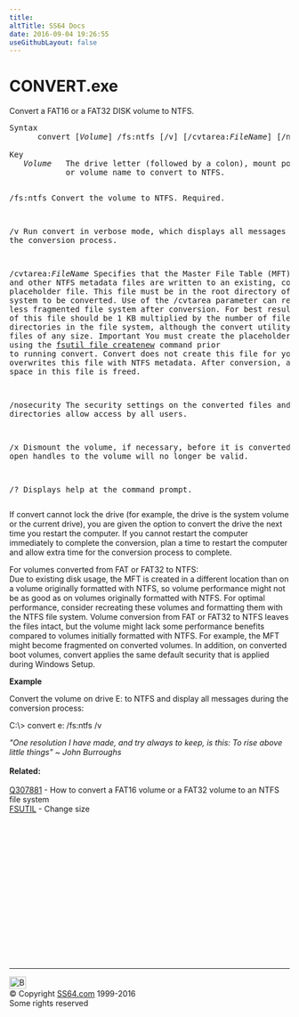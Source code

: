 ```yaml
---
title:
altTitle: SS64 Docs
date: 2016-09-04 19:26:55
useGithubLayout: false
---
```

<!-- #BeginLibraryItem "/Library/head_nt.lbi" --><!-- #EndLibraryItem --><h1>CONVERT.exe</h1> 
<p>Convert a FAT16  or a FAT32 DISK volume to  NTFS.</p>
<pre>Syntax
      convert [<i>Volume</i>] /fs:ntfs [/v] [/cvtarea:<i>FileName</i>] [/nosecurity] [/x]<br>
Key<br>   <i>Volume</i>   The drive letter (followed by a colon), mount point,
            or volume name to convert to NTFS.

   /fs:ntfs Convert the volume to NTFS. Required.

   /v       Run convert in verbose mode, which displays all messages
            during the conversion process.

   /cvtarea:<i>FileName</i>
            Specifies that the Master File Table (MFT) and other NTFS metadata
            files are written to an existing, contiguous placeholder file.
            This file must be in the root directory of the file system to be converted.
            Use of the /cvtarea parameter can result in a less fragmented
            file system after conversion. For best results, the size of
            this file should be 1 KB multiplied by the number of files and
            directories in the file system, although the convert utility
            accepts files of any size. 
            Important You must create the placeholder file by using the
            <a href="fsutil.html">fsutil file createnew</a> command prior to running convert.
            Convert does not create this file for you. Convert overwrites
            this file with NTFS metadata. After conversion, any unused
            space in this file is freed.

   /nosecurity
            The security settings on the converted files and directories allow
            access by all users.

   /x       Dismount the volume, if necessary, before it is converted.
            Any open handles to the volume will no longer be valid. 

   /?       Displays help at the command prompt.</pre>
<p>If convert cannot lock the drive (for example, the drive is the system volume or the current drive), you are given the option to convert the drive the next time you restart the computer. If you cannot restart the computer immediately to complete the conversion, plan a time to restart the computer and allow extra time for the conversion process to complete.</p>
<p>For volumes converted from FAT or FAT32 to NTFS: <br>
Due to existing disk usage, the MFT is created in a different location than on a volume originally formatted with NTFS, so volume performance might not be as good as on volumes originally formatted with NTFS. For optimal performance, consider recreating these volumes and formatting them with the NTFS file system. Volume conversion from FAT or FAT32 to NTFS leaves the files intact, but the volume might lack some performance benefits compared to volumes initially formatted with NTFS. For example, the MFT might become fragmented on converted volumes. In addition, on converted boot volumes, convert applies the same default security that is applied during Windows Setup.</p>
<p><b>Example</b></p>
<p>Convert the volume on drive E: to NTFS and display all messages during the conversion process:</p>
<p class="code"> C:\&gt; convert e: /fs:ntfs /v</p>
<p><span class="quote"><i>"One resolution I have made, and try always to keep, is this: To rise above little things" ~ John Burroughs</i></span><i><br>
</i> <br>
<b>Related:</b><br>
<br>
<a href="https://support.microsoft.com/kb/307881">Q307881</a> - How to convert a FAT16 volume or a FAT32 volume to an NTFS file system <br>
<a href="fsutil.html">FSUTIL</a> - Change size </p><!-- #BeginLibraryItem "/Library/foot_nt.lbi" --><p>
<!-- windows300 -->
<ins class="adsbygoogle" style="display:inline-block;width:300px;height:250px" data-ad-client="ca-pub-6140977852749469" data-ad-slot="7649547908"></ins>
<script>
(adsbygoogle = window.adsbygoogle || []).push({});
</script></p>
<hr>
<div id="bl" class="footer"><a href="convert.html#"><img src="../images/top.png" width="30" height="22" alt="Back to the Top"></a></div>
<div id="br" class="footer, tagline">© Copyright <a href="http://ss64.com/">SS64.com</a> 1999-2016<br>
Some rights reserved</div><!-- #EndLibraryItem -->

